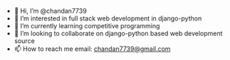 - 👋 Hi, I’m @chandan7739
- 👀 I’m interested in full stack web development in django-python
- 🌱 I’m currently learning competitive programming 
- 💞️ I’m looking to collaborate on django-python based web development source
- 📫 How to reach me email: chandan7739@gmail.com

<!---
chandan7739/chandan7739 is a ✨ special ✨ repository because its `README.md` (this file) appears on your GitHub profile.
You can click the Preview link to take a look at your changes.
--->

